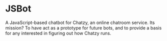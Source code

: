 # JSBot
A JavaScript-based chatbot for Chatzy, an online chatroom service. Its mission? To have act as a prototype for future bots, and to provide a basis for any interested in figuring out how Chatzy runs.
